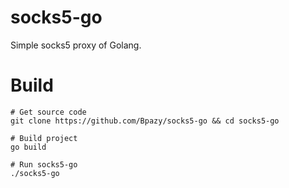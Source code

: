 # socks5-go
Simple socks5 proxy of Golang.

# Build
```
# Get source code
git clone https://github.com/Bpazy/socks5-go && cd socks5-go

# Build project
go build

# Run socks5-go
./socks5-go
```
